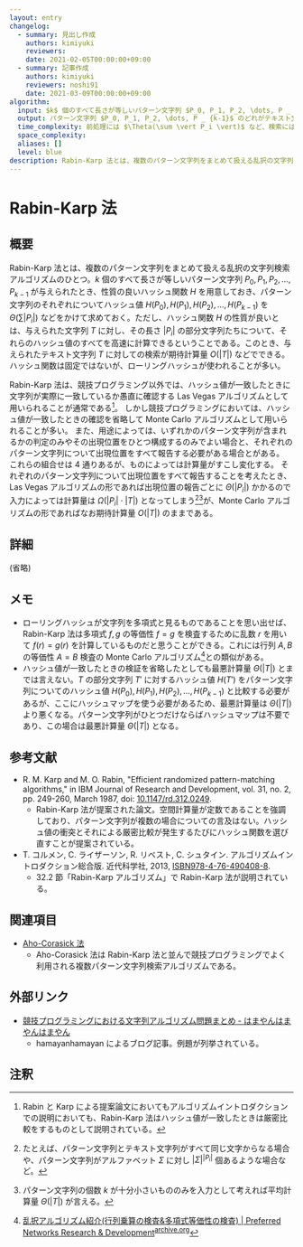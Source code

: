 ```yaml
---
layout: entry
changelog:
  - summary: 見出し作成
    authors: kimiyuki
    reviewers:
    date: 2021-02-05T00:00:00+09:00
  - summary: 記事作成
    authors: kimiyuki
    reviewers: noshi91
    date: 2021-03-09T00:00:00+09:00
algorithm:
  input: $k$ 個のすべて長さが等しいパターン文字列 $P_0, P_1, P_2, \dots, P _ {k-1}$ およびテキスト文字列 $T$
  output: パターン文字列 $P_0, P_1, P_2, \dots, P _ {k-1}$ のどれがテキスト文字列 $T$ に含まれるか。含まれるならその位置も求める。
  time_complexity: 前処理には $\Theta(\sum \vert P_i \vert)$ など、検索には平均 $O(\vert T \vert)$ など
  space_complexity:
  aliases: []
  level: blue
description: Rabin-Karp 法とは、複数のパターン文字列をまとめて扱える乱択の文字列検索アルゴリズムのひとつ。$k$ 個のパターン文字列 $P_0, P_1, P_2, \dots, P _ {k-1}$ のそれぞれについて $\Theta(\sum \vert P_i \vert)$ などをかけてハッシュ値を求めておくことで、与えられたテキスト文字列 $T$ に対し平均 $O(\vert T \vert)$ などでこれらの検索ができる。ハッシュ関数は固定ではないが、ローリングハッシュが使われることが多い。
---
```


# Rabin-Karp 法

## 概要

Rabin-Karp 法とは、複数のパターン文字列をまとめて扱える乱択の文字列検索アルゴリズムのひとつ。$k$ 個のすべて長さが等しいパターン文字列 $P_0, P_1, P_2, \dots, P _ {k-1}$ が与えられたとき、性質の良いハッシュ関数 $H$ を用意しておき、パターン文字列のそれぞれについてハッシュ値 $H(P_0), H(P_1), H(P_2), \dots, H(P _ {k-1})$ を $\Theta(\sum \vert P_i \vert)$ などをかけて求めておく。ただし、ハッシュ関数 $H$ の性質が良いとは、与えられた文字列 $T$ に対し、その長さ $\lvert P_i \rvert$ の部分文字列たちについて、それらのハッシュ値のすべてを高速に計算できるということである。このとき、与えられたテキスト文字列 $T$ に対しての検索が期待計算量 $O(\lvert T \rvert)$ などでできる。ハッシュ関数は固定ではないが、ローリングハッシュが使われることが多い。

Rabin-Karp 法は、競技プログラミング以外では、ハッシュ値が一致したときに文字列が実際に一致しているか愚直に確認する Las Vegas アルゴリズムとして用いられることが通常である[^usually-las-vegas]。
しかし競技プログラミングにおいては、ハッシュ値が一致したときの確認を省略して Monte Carlo アルゴリズムとして用いられることが多い。
また、用途によっては、いずれかのパターン文字列が含まれるかの判定のみやその出現位置をひとつ構成するのみでよい場合と、それぞれのパターン文字列について出現位置をすべて報告する必要がある場合とがある。
これらの組合せは $4$ 通りあるが、ものによっては計算量がすこし変化する。
それぞれのパターン文字列について出現位置をすべて報告することを考えたとき、Las Vegas アルゴリズムの形であれば出現位置の報告ごとに $\Theta(\lvert P_i \rvert)$ かかるので入力によっては計算量は $\Omega(\lvert P_i \rvert \cdot \lvert T \rvert)$ となってしまう[^las-vegas-all-pattern][^las-vegas-all-report-time-complexity]が、Monte Carlo アルゴリズムの形であればなお期待計算量 $O(\lvert T \rvert)$ のままである。

## 詳細

(省略)

## メモ

-   ローリングハッシュが文字列を多項式と見るものであることを思い出せば、Rabin-Karp 法は多項式 $f, g$ の等価性 $f = g$ を検査するために乱数 $r$ を用いて $f(r) = g(r)$ を計算しているものだと思うことができる。これには行列 $A, B$ の等価性 $A = B$ 検査の Monte Carlo アルゴリズム[^pfn-matrix-monte-carlo]との類似がある。
-   ハッシュ値が一致したときの検証を省略したとしても最悪計算量 $\Theta(\lvert T \rvert)$ とまでは言えない。$T$ の部分文字列 $T'$ に対するハッシュ値 $H(T')$ をパターン文字列についてのハッシュ値 $H(P_0), H(P_1), H(P_2), \dots, H(P _ {k-1})$ と比較する必要があるが、ここにハッシュマップを使う必要があるため、最悪計算量は $\Theta(\lvert T \rvert)$ より悪くなる。パターン文字列がひとつだけならばハッシュマップは不要であり、この場合は最悪計算量 $\Theta(\lvert T \rvert)$ となる。

## 参考文献

-   R. M. Karp and M. O. Rabin, "Efficient randomized pattern-matching algorithms," in IBM Journal of Research and Development, vol. 31, no. 2, pp. 249-260, March 1987, doi: [10.1147/rd.312.0249](https://doi.org/10.1147/rd.312.0249).
    -   Rabin-Karp 法が提案された論文。空間計算量が定数であることを強調しており、パターン文字列が複数の場合についての言及はない。ハッシュ値の衝突とそれによる厳密比較が発生するたびにハッシュ関数を選び直すことが提案されている。
-   T. コルメン, C. ライザーソン, R. リベスト, C. シュタイン. アルゴリズムイントロダクション総合版. 近代科学社, 2013, [ISBN978-4-76-490408-8](https://iss.ndl.go.jp/api/openurl?isbn=9784764904088).
    -   32.2 節「Rabin-Karp アルゴリズム」で Rabin-Karp 法が説明されている。

## 関連項目

-   [Aho-Corasick 法](/aho-corasick)
    -   Aho-Corasick 法は Rabin-Karp 法と並んで競技プログラミングでよく利用される複数パターン文字列検索アルゴリズムである。

## 外部リンク

-   [競技プログラミングにおける文字列アルゴリズム問題まとめ - はまやんはまやんはまやん](https://www.hamayanhamayan.com/entry/2017/03/25/005452)
    -   <a class="handle">hamayanhamayan</a> によるブログ記事。例題が列挙されている。

## 注釈

[^usually-las-vegas]: Rabin と Karp による提案論文においてもアルゴリズムイントロダクションでの説明においても、Rabin-Karp 法はハッシュ値が一致したときは厳密比較をするものとして説明されている。
[^las-vegas-all-pattern]: たとえば、パターン文字列とテキスト文字列がすべて同じ文字からなる場合や、パターン文字列がアルファベット $\Sigma$ に対し $\lvert \Sigma \rvert^{\lvert P_i \rvert}$ 個あるような場合など。
[^las-vegas-all-report-time-complexity]: パターン文字列の個数 $k$ が十分小さいもののみを入力として考えれば平均計算量 $\Theta(\lvert T \rvert)$ が言える。
[^pfn-matrix-monte-carlo]: [乱択アルゴリズム紹介(行列乗算の検査&amp;多項式等価性の検査) &#124; Preferred Networks Research &amp; Development](https://tech.preferred.jp/ja/blog/matrix-multiplication-and-polynomial-identity/)<sup>[archive.org](https://web.archive.org/web/20210110054323/https://tech.preferred.jp/ja/blog/matrix-multiplication-and-polynomial-identity/)</sup>
